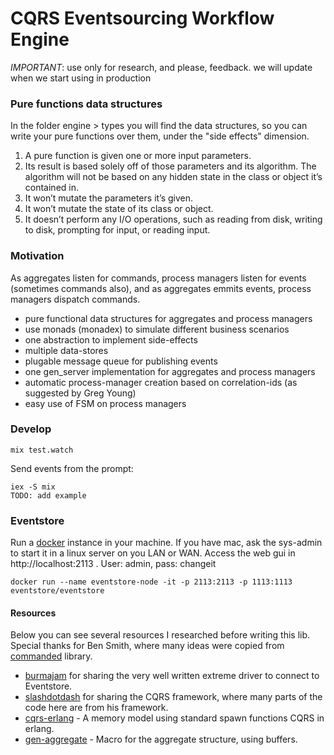 CQRS Eventsourcing Workflow Engine
==================================

*IMPORTANT*: use only for research, and please, feedback. we will update when we
start using in production



### Pure functions data structures
In the folder engine > types you will find the data structures, so you can write
your pure functions over them, under the "side effects" dimension. 

1. A pure function is given one or more input parameters.
2. Its result is based solely off of those parameters and its algorithm. The algorithm will not be based on any hidden state in the class or object it’s contained in.
3. It won’t mutate the parameters it’s given.
4. It won’t mutate the state of its class or object.
5. It doesn’t perform any I/O operations, such as reading from disk, writing to disk, prompting for input, or reading input.


### Motivation

As aggregates listen for commands, process managers listen for events (sometimes commands also), and as aggregates emmits events, process managers dispatch commands.

* pure functional data structures for aggregates and process managers
* use monads (monadex) to simulate different business scenarios
* one abstraction to implement side-effects
* multiple data-stores
* plugable message queue for publishing events
* one gen_server implementation for aggregates and process managers
* automatic process-manager creation based on correlation-ids (as suggested by Greg Young)
* easy use of FSM on process managers

### Develop

```
mix test.watch
```

Send events from the prompt:

```
iex -S mix
TODO: add example

```


### Eventstore
Run a [docker](https://github.com/EventStore/eventstore-docker) instance in your machine. If you have mac, ask the sys-admin to start it in a linux server on you LAN or WAN. Access the web gui in http://localhost:2113 . User: admin, pass: changeit


```
docker run --name eventstore-node -it -p 2113:2113 -p 1113:1113 eventstore/eventstore
```

#### Resources
Below you can see several resources I researched before writing this lib.
Special thanks for Ben Smith, where many ideas were copied from
[commanded](https://github.com/slashdotdash/commanded) library.

* [burmajam](https://github.com/burmajam) for sharing the very 
well written extreme driver to connect to Eventstore. 
* [slashdotdash](https://github.com/slashdotdash/commanded) for sharing the CQRS
framework, where many parts of the code here are from his framework.
* [cqrs-erlang](https://github.com/bryanhunter/cqrs-with-erlang) - A memory
  model using standard spawn functions CQRS in erlang. 
* [gen-aggregate](https://github.com/burmajam/gen_aggregate/) - Macro for the
  aggregate structure, using buffers. 


